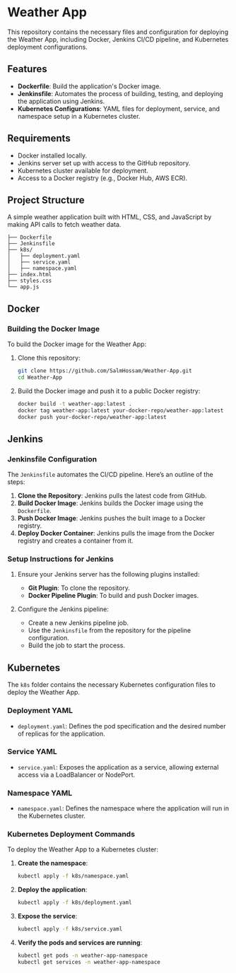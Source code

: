 
# Weather App

This repository contains the necessary files and configuration for deploying the Weather App, including Docker, Jenkins CI/CD pipeline, and Kubernetes deployment configurations.

## Features

- **Dockerfile**: Build the application's Docker image.
- **Jenkinsfile**: Automates the process of building, testing, and deploying the application using Jenkins.
- **Kubernetes Configurations**: YAML files for deployment, service, and namespace setup in a Kubernetes cluster.

## Requirements

- Docker installed locally.
- Jenkins server set up with access to the GitHub repository.
- Kubernetes cluster available for deployment.
- Access to a Docker registry (e.g., Docker Hub, AWS ECR).

## Project Structure

A simple weather application built with HTML, CSS, and JavaScript by making API calls to fetch weather data.

```
├── Dockerfile
├── Jenkinsfile
├── k8s/
│   ├── deployment.yaml
│   ├── service.yaml
│   ├── namespace.yaml
├── index.html
├── styles.css
└── app.js
```

## Docker

### Building the Docker Image

To build the Docker image for the Weather App:

1. Clone this repository:
    ```bash
    git clone https://github.com/SalmHossam/Weather-App.git
    cd Weather-App
    ```

2. Build the Docker image and push it to a public Docker registry:
    ```bash
    docker build -t weather-app:latest .
    docker tag weather-app:latest your-docker-repo/weather-app:latest
    docker push your-docker-repo/weather-app:latest
    ```

## Jenkins

### Jenkinsfile Configuration

The `Jenkinsfile` automates the CI/CD pipeline. Here’s an outline of the steps:

1. **Clone the Repository**: Jenkins pulls the latest code from GitHub.
2. **Build Docker Image**: Jenkins builds the Docker image using the `Dockerfile`.
3. **Push Docker Image**: Jenkins pushes the built image to a Docker registry.
4. **Deploy Docker Container**: Jenkins pulls the image from the Docker registry and creates a container from it.

### Setup Instructions for Jenkins

1. Ensure your Jenkins server has the following plugins installed:
   - **Git Plugin**: To clone the repository.
   - **Docker Pipeline Plugin**: To build and push Docker images.

2. Configure the Jenkins pipeline:
   - Create a new Jenkins pipeline job.
   - Use the `Jenkinsfile` from the repository for the pipeline configuration.
   - Build the job to start the process.

## Kubernetes

The `k8s` folder contains the necessary Kubernetes configuration files to deploy the Weather App.

### Deployment YAML

- `deployment.yaml`: Defines the pod specification and the desired number of replicas for the application.

### Service YAML

- `service.yaml`: Exposes the application as a service, allowing external access via a LoadBalancer or NodePort.

### Namespace YAML

- `namespace.yaml`: Defines the namespace where the application will run in the Kubernetes cluster.

### Kubernetes Deployment Commands

To deploy the Weather App to a Kubernetes cluster:

1. **Create the namespace**:
    ```bash
    kubectl apply -f k8s/namespace.yaml
    ```

2. **Deploy the application**:
    ```bash
    kubectl apply -f k8s/deployment.yaml
    ```

3. **Expose the service**:
    ```bash
    kubectl apply -f k8s/service.yaml
    ```

4. **Verify the pods and services are running**:
    ```bash
    kubectl get pods -n weather-app-namespace
    kubectl get services -n weather-app-namespace
    ```

